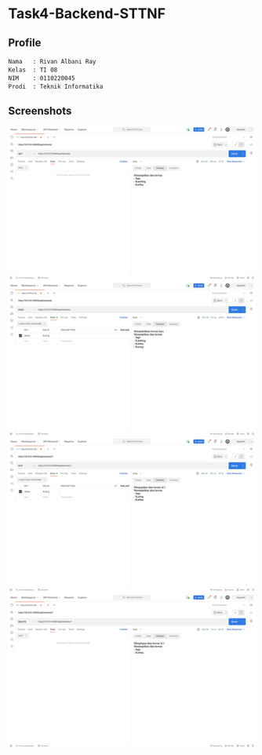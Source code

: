 # Task4-Backend-STTNF

## Profile

```bash
Nama   : Rivan Albani Ray
Kelas  : TI 08
NIM    : 0110220045
Prodi  : Teknik Informatika
```

## Screenshots

![picture](GET.png)
![picture](POST.png)
![picture](PUT.png)
![picture](DELETE.png)
